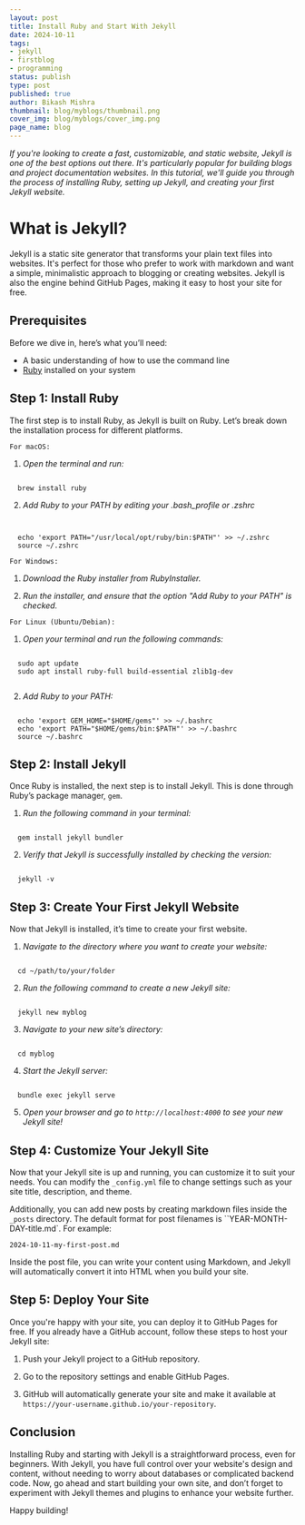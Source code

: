 ```yaml
---
layout: post
title: Install Ruby and Start With Jekyll
date: 2024-10-11
tags:
- jekyll
- firstblog
- programming
status: publish
type: post
published: true
author: Bikash Mishra
thumbnail: blog/myblogs/thumbnail.png
cover_img: blog/myblogs/cover_img.png
page_name: blog
---
```


_If you're looking to create a fast, customizable, and static website, Jekyll is one of the best options out there. It's particularly popular for building blogs and project documentation websites. In this tutorial, we'll guide you through the process of installing Ruby, setting up Jekyll, and creating your first Jekyll website._

# What is Jekyll?

Jekyll is a static site generator that transforms your plain text files into websites. It's perfect for those who prefer to work with markdown and want a simple, minimalistic approach to blogging or creating websites. Jekyll is also the engine behind GitHub Pages, making it easy to host your site for free.

## Prerequisites

Before we dive in, here’s what you’ll need:
- A basic understanding of how to use the command line
- [Ruby](https://www.ruby-lang.org/en/) installed on your system

## Step 1: Install Ruby

The first step is to install Ruby, as Jekyll is built on Ruby. Let’s break down the installation process for different platforms.

``For macOS:``

1) _Open the terminal and run:_

~~~shell

  brew install ruby

~~~

2) _Add Ruby to your PATH by editing your .bash_profile or .zshrc_

~~~shell


  echo 'export PATH="/usr/local/opt/ruby/bin:$PATH"' >> ~/.zshrc
  source ~/.zshrc

~~~

`` For Windows: ``

1) _Download the Ruby installer from RubyInstaller._

2) _Run the installer, and ensure that the option "Add Ruby to your PATH" is checked._

`` For Linux (Ubuntu/Debian): ``

1) _Open your terminal and run the following commands:_

~~~shell

  sudo apt update
  sudo apt install ruby-full build-essential zlib1g-dev


~~~

2) _Add Ruby to your PATH:_

~~~shell

  echo 'export GEM_HOME="$HOME/gems"' >> ~/.bashrc
  echo 'export PATH="$HOME/gems/bin:$PATH"' >> ~/.bashrc
  source ~/.bashrc

~~~

## Step 2: Install Jekyll

Once Ruby is installed, the next step is to install Jekyll. This is done through Ruby’s package manager, ``gem``.

1) _Run the following command in your terminal:_

~~~shell

  gem install jekyll bundler

~~~

2) _Verify that Jekyll is successfully installed by checking the version:_

~~~shell

  jekyll -v

~~~

## Step 3: Create Your First Jekyll Website

Now that Jekyll is installed, it’s time to create your first website.

1) _Navigate to the directory where you want to create your website:_

~~~shell

  cd ~/path/to/your/folder

~~~

2) _Run the following command to create a new Jekyll site:_

~~~shell

  jekyll new myblog

~~~

3) _Navigate to your new site’s directory:_

~~~shell

  cd myblog

~~~

4) _Start the Jekyll server:_

~~~shell

  bundle exec jekyll serve

~~~

5) _Open your browser and go to `http://localhost:4000` to see your new Jekyll site!_


## Step 4: Customize Your Jekyll Site

Now that your Jekyll site is up and running, you can customize it to suit your needs. You can modify the `_config.yml` file to change settings such as your site title, description, and theme.

Additionally, you can add new posts by creating markdown files inside the `_posts` directory. The default format for post filenames is ``YEAR-MONTH-DAY-title.md`. For example:



```2024-10-11-my-first-post.md```



Inside the post file, you can write your content using Markdown, and Jekyll will automatically convert it into HTML when you build your site.

## Step 5: Deploy Your Site

Once you're happy with your site, you can deploy it to GitHub Pages for free. If you already have a GitHub account, follow these steps to host your Jekyll site:

1) Push your Jekyll project to a GitHub repository.

2) Go to the repository settings and enable GitHub Pages.

3) GitHub will automatically generate your site and make it available at `https://your-username.github.io/your-repository`.


## Conclusion

Installing Ruby and starting with Jekyll is a straightforward process, even for beginners. With Jekyll, you have full control over your website's design and content, without needing to worry about databases or complicated backend code. Now, go ahead and start building your own site, and don’t forget to experiment with Jekyll themes and plugins to enhance your website further.

Happy building!

